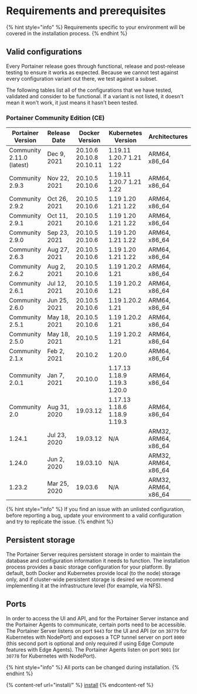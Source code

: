 # Requirements and prerequisites

{% hint style="info" %}
Requirements specific to your environment will be covered in the installation process.
{% endhint %}

## Valid configurations

Every Portainer release goes through functional, release and post-release testing to ensure it works as expected. Because we cannot test against every configuration variant out there, we test against a subset.

The following tables list all of the configurations that we have tested, validated and consider to be functional. If a variant is not listed, it doesn't mean it won't work, it just means it hasn't been tested.

### Portainer Community Edition (CE)

| Portainer Version         | Release Date | Docker Version           | Kubernetes Version           | Architectures         |
| ------------------------- | ------------ | ------------------------ | ---------------------------- | --------------------- |
| Community 2.11.0 (latest) | Dec 9, 2021  | 20.10.6 20.10.8 20.10.11 | 1.19.11 1.20.7 1.21 1.22     | ARM64, x86\_64        |
| Community 2.9.3           | Nov 22, 2021 | 20.10.5 20.10.6          | 1.19.11 1.20.7 1.21 1.22     | ARM64, x86\_64        |
| Community 2.9.2           | Oct 26, 2021 | 20.10.5 20.10.6          | 1.19 1.20 1.21 1.22          | ARM64, x86\_64        |
| Community 2.9.1           | Oct 11, 2021 | 20.10.5 20.10.6          | 1.19 1.20 1.21 1.22          | ARM64, x86\_64        |
| Community 2.9.0           | Sep 23, 2021 | 20.10.5 20.10.6          | 1.19 1.20 1.21 1.22          | ARM64, x86\_64        |
| Community 2.6.3           | Aug 27, 2021 | 20.10.5 20.10.6          | 1.19 1.20 1.21 1.22          | ARM64, x86\_64        |
| Community 2.6.2           | Aug 2, 2021  | 20.10.5 20.10.6          | 1.19 1.20.2 1.21             | ARM64, x86\_64        |
| Community 2.6.1           | Jul 12, 2021 | 20.10.5  20.10.6         | 1.19 1.20.2 1.21             | ARM64, x86\_64        |
| Community 2.6.0           | Jun 25, 2021 | 20.10.5  20.10.6         | 1.19 1.20.2 1.21             | ARM64, x86\_64        |
| Community 2.5.1           | May 18, 2021 | 20.10.5  20.10.6         | 1.19 1.20.2 1.21             | ARM64, x86\_64        |
| Community 2.5.0           | May 18, 2021 | 20.10.5                  | 1.19 1.20.2 1.21             | ARM64, x86\_64        |
| Community 2.1.x           | Feb 2, 2021  | 20.10.2                  | 1.20.0                       | ARM64, x86\_64        |
| Community 2.0.1           | Jan 7, 2021  | 20.10.0                  | 1.17.13 1.18.9 1.19.3 1.20.0 | ARM64, x86\_64        |
| Community 2.0             | Aug 31, 2020 | 19.03.12                 | 1.17.13 1.18.6 1.18.9 1.19.3 | ARM64, x86\_64        |
| 1.24.1                    | Jul 23, 2020 | 19.03.12                 | N/A                          | ARM32, ARM64, x86\_64 |
| 1.24.0                    | Jun 2, 2020  | 19.03.10                 | N/A                          | ARM32, ARM64, x86\_64 |
| 1.23.2                    | Mar 25, 2020 | 19.03.6                  | N/A                          | ARM32, ARM64, x86\_64 |

{% hint style="info" %}
If you find an issue with an unlisted configuration, before reporting a bug, update your environment to a valid configuration and try to replicate the issue.
{% endhint %}

## Persistent storage

The Portainer Server requires persistent storage in order to maintain the database and configuration information it needs to function. The installation process provides a basic storage configuration for your platform. By default, both Docker and Kubernetes provide local (to the node) storage only, and if cluster-wide persistent storage is desired we recommend implementing it at the infrastructure level (for example, via NFS).

## Ports

In order to access the UI and API, and for the Portainer Server instance and the Portainer Agents to communicate, certain ports need to be accessible. The Portainer Server listens on port `9443` for the UI and API (or on `30779` for Kubernetes with NodePort) and exposes a TCP tunnel server on port `8000` (this second port is optional and only required if using Edge Compute features with Edge Agents). The Portainer Agents listen on port `9001` (or `30778` for Kubernetes with NodePort).

{% hint style="info" %}
All ports can be changed during installation.
{% endhint %}

{% content-ref url="install/" %}
[install](install/)
{% endcontent-ref %}
